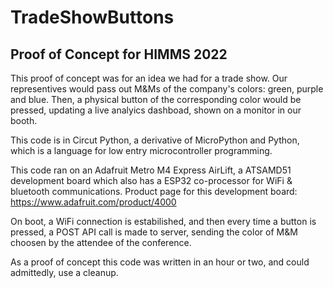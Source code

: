 # TradeShowButtons
## Proof of Concept for HIMMS 2022


This proof of concept was for an idea we had for a trade show. Our representives would pass out M&Ms of the company's colors: green, purple and blue. Then,
a physical button of the corresponding color would be pressed, updating a live analyics dashboad, shown on a monitor in our booth. 

This code is in Circut Python, a derivative of MicroPython and Python, which is a language for low entry microcontroller programming. 

This code ran on an Adafruit Metro M4 Express AirLift, a ATSAMD51 development board which also has a ESP32 co-processor for WiFi & bluetooth communications. 
Product page for this development board: <https://www.adafruit.com/product/4000>

On boot, a WiFi connection is estabilished, and then every time a button is pressed, a POST API call is made to server, sending the color of M&M choosen 
by the attendee of the conference. 

As a proof of concept this code was written in an hour or two, and could admittedly, use a cleanup. 
